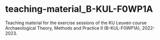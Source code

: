 # teaching-material_B-KUL-F0WP1A
Teaching material for the exercise sessions of the KU Leuven course Archaeological Theory, Methods and Practice II (B-KUL-F0WP1A), 2022-2023.
